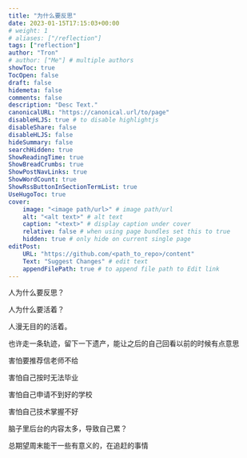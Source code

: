 ```yaml
---
title: "为什么要反思"
date: 2023-01-15T17:15:03+00:00
# weight: 1
# aliases: ["/reflection"]
tags: ["reflection"]
author: "Tron"
# author: ["Me"] # multiple authors
showToc: true
TocOpen: false
draft: false
hidemeta: false
comments: false
description: "Desc Text."
canonicalURL: "https://canonical.url/to/page"
disableHLJS: true # to disable highlightjs
disableShare: false
disableHLJS: false
hideSummary: false
searchHidden: true
ShowReadingTime: true
ShowBreadCrumbs: true
ShowPostNavLinks: true
ShowWordCount: true
ShowRssButtonInSectionTermList: true
UseHugoToc: true
cover:
    image: "<image path/url>" # image path/url
    alt: "<alt text>" # alt text
    caption: "<text>" # display caption under cover
    relative: false # when using page bundles set this to true
    hidden: true # only hide on current single page
editPost:
    URL: "https://github.com/<path_to_repo>/content"
    Text: "Suggest Changes" # edit text
    appendFilePath: true # to append file path to Edit link
---
```


人为什么要反思？

人为什么要活着？

人漫无目的的活着。

也许走一条轨迹，留下一下遗产，能让之后的自己回看以前的时候有点意思

害怕要推荐信老师不给

害怕自己按时无法毕业

害怕自己申请不到好的学校

害怕自己技术掌握不好

脑子里后台的内容太多，导致自己累？

总期望周末能干一些有意义的，在追赶的事情

